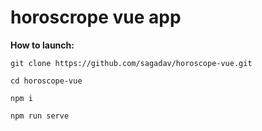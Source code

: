 # horoscrope vue app

**How to launch:**

`git clone https://github.com/sagadav/horoscope-vue.git`

`cd horoscope-vue`

`npm i`

`npm run serve`

